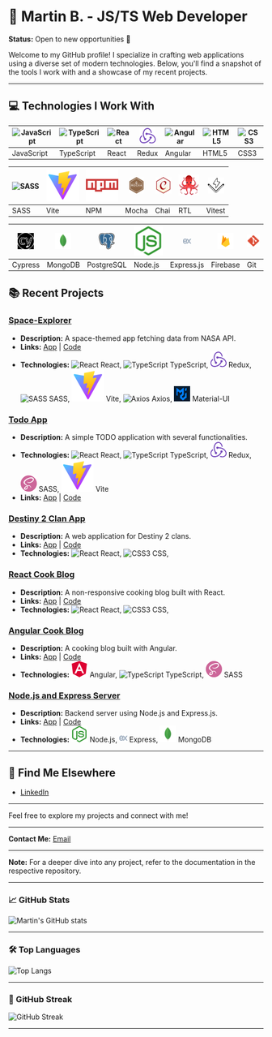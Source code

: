 # 🌟 Martin B. - JS/TS Web Developer
**Status:** Open to new opportunities 🚀

Welcome to my GitHub profile! I specialize in crafting web applications using a diverse set of modern technologies. Below, you'll find a snapshot of the tools I work with and a showcase of my recent projects.

---

## 💻 Technologies I Work With

| ![JavaScript](https://raw.githubusercontent.com/SpooRe91/icons-and-graphs/main/icons-and-graphics-main/icomoon/programming/PNG/javascript.png?raw=true) | ![TypeScript](https://raw.githubusercontent.com/SpooRe91/icons-and-graphs/main/icons-and-graphics-main/icomoon/programming/PNG/typescript.png?raw=true) | ![React](https://raw.githubusercontent.com/SpooRe91/icons-and-graphs/main/icons-and-graphics-main/icomoon/programming/PNG/react.png?raw=true) | ![Redux](https://github.com/SpooRe91/icons-and-graphics/blob/main/icons-and-graphics-main/icomoon/programming/SVG/redux%2Boriginal-1324760569678085188.png?raw=true) | ![Angular](https://raw.githubusercontent.com/SpooRe91/icons-and-graphs/main/icons-and-graphics-main/icomoon/programming/PNG/angular.png?raw=true) | ![HTML5](https://raw.githubusercontent.com/SpooRe91/icons-and-graphs/main/icons-and-graphics-main/icomoon/programming/PNG/html5.png?raw=true) | ![CSS3](https://raw.githubusercontent.com/SpooRe91/icons-and-graphs/main/icons-and-graphics-main/icomoon/programming/PNG/css3.png?raw=true) |
| --- | --- | --- | --- | --- | --- | --- |
| JavaScript | TypeScript | React | Redux | Angular | HTML5 | CSS3 |

| ![SASS](https://raw.githubusercontent.com/SpooRe91/icons-and-graphs/main/icons-and-graphics-main/icomoon/programming/PNG/sass.png?raw=true) | ![Vite](https://github.com/SpooRe91/icons-and-graphics/blob/main/icons-and-graphics-main/icomoon/programming/SVG/vite-svgrepo-com.svg?raw=true) | ![NPM](https://github.com/SpooRe91/icons-and-graphics/blob/main/icons-and-graphics-main/icomoon/programming/SVG/npm.svg?raw=true) | ![Mocha](https://github.com/SpooRe91/icons-and-graphics/blob/main/icons-and-graphics-main/icomoon/programming/PNG/mocha_plain_logo_icon_146426.png?raw=true) | ![Chai](https://github.com/SpooRe91/icons-and-graphics/blob/main/icons-and-graphics-main/icomoon/programming/PNG/chaijs_logo_icon_168435.png?raw=true) | ![RTL](https://github.com/SpooRe91/icons-and-graphics/blob/48eca20ae686dd6e5c456eae462393092fd81dbf/icons-and-graphics-main/icomoon/programming/PNG/RTL.png?raw=true) | ![Vitest](https://github.com/SpooRe91/icons-and-graphics/blob/main/icons-and-graphics-main/icomoon/programming/PNG/vitest_logo_icon_249256.png?raw=true) |
| --- | --- | --- | --- | --- | --- | --- |
| SASS | Vite | NPM | Mocha | Chai | RTL | Vitest |

| ![Cypress](https://github.com/SpooRe91/icons-and-graphics/blob/main/icons-and-graphics-main/icomoon/programming/PNG/cypress_logo_icon_247239.png?raw=true) | ![MongoDB](https://github.com/SpooRe91/icons-and-graphics/blob/main/icons-and-graphics-main/icomoon/programming/PNG/mongoDB%20icon.png?raw=true) | ![PostgreSQL](https://github.com/SpooRe91/icons-and-graphics/blob/main/icons-and-graphics-main/icomoon/programming/PNG/postgre.png?raw=true) | ![Node.js](https://github.com/SpooRe91/icons-and-graphics/blob/main/icons-and-graphics-main/icomoon/programming/SVG/node-dot-js.svg?raw=true) | ![Express.js](https://github.com/SpooRe91/icons-and-graphics/blob/main/icons-and-graphics-main/icomoon/programming/PNG/icons8-express-js-16.png?raw=true) | ![Firebase](https://github.com/SpooRe91/icons-and-graphics/blob/main/icons-and-graphics-main/icomoon/programming/PNG/firebase%20icon.png?raw=true) | ![Git](https://github.com/SpooRe91/icons-and-graphics/blob/main/icons-and-graphics-main/icomoon/programming/PNG/git%20icon.png?raw=true) |
| --- | --- | --- | --- | --- | --- | --- |
| Cypress | MongoDB | PostgreSQL | Node.js | Express.js | Firebase | Git |

## 📚 Recent Projects

### [Space-Explorer](https://mb-space-explorer.vercel.app/)
* **Description:** A space-themed app fetching data from NASA API.
* **Links:** [App](https://mb-space-explorer.vercel.app/) | [Code](https://github.com/SpooRe91/space-explorer)
* **Technologies:** ![React](https://raw.githubusercontent.com/SpooRe91/icons-and-graphs/main/icons-and-graphics-main/icomoon/programming/PNG/react.png?raw=true) React, ![TypeScript](https://raw.githubusercontent.com/SpooRe91/icons-and-graphs/main/icons-and-graphics-main/icomoon/programming/PNG/typescript.png?raw=true) TypeScript, ![Redux](https://github.com/SpooRe91/icons-and-graphics/blob/main/icons-and-graphics-main/icomoon/programming/SVG/redux%2Boriginal-1324760569678085188.png?raw=true) Redux, ![SASS](https://raw.githubusercontent.com/SpooRe91/icons-and-graphs/main/icons-and-graphics-main/icomoon/programming/PNG/sass.png?raw=true) SASS, ![Vite](https://github.com/SpooRe91/icons-and-graphics/blob/main/icons-and-graphics-main/icomoon/programming/SVG/vite-svgrepo-com.svg?raw=true) Vite, ![Axios](https://raw.githubusercontent.com/SpooRe91/icons-and-graphs/main/icons-and-graphics-main/icomoon/programming/PNG/AXIOS%20LOGO.png?raw=true) Axios, ![Material-UI](https://github.com/SpooRe91/icons-and-graphics/blob/main/icons-and-graphics-main/icomoon/programming/PNG/MUI%20icon.PNG?raw=true) Material-UI

### [Todo App](https://todo-app-pi-ochre.vercel.app/)
* **Description:** A simple TODO application with several functionalities.
* **Technologies:** ![React](https://raw.githubusercontent.com/SpooRe91/icons-and-graphs/main/icons-and-graphics-main/icomoon/programming/PNG/react.png?raw=true) React, ![TypeScript](https://raw.githubusercontent.com/SpooRe91/icons-and-graphs/main/icons-and-graphics-main/icomoon/programming/PNG/typescript.png?raw=true) TypeScript, ![Redux](https://github.com/SpooRe91/icons-and-graphics/blob/main/icons-and-graphics-main/icomoon/programming/SVG/redux%2Boriginal-1324760569678085188.png?raw=true) Redux, ![SASS](https://github.com/SpooRe91/icons-and-graphics/blob/main/icons-and-graphics-main/icomoon/programming/PNG/sass.png?raw=true) SASS, ![Vite](https://github.com/SpooRe91/icons-and-graphics/blob/main/icons-and-graphics-main/icomoon/programming/SVG/vite-svgrepo-com.svg?raw=true) Vite
* **Links:** [App](https://mb-todo.vercel.app/) | [Code](https://github.com/SpooRe91/MB-TODO-vite)

### [Destiny 2 Clan App](https://destiny2-bgs.vercel.app/)
* **Description:** A web application for Destiny 2 clans.
* **Links:** [App](https://destiny2-bgs.vercel.app/) | [Code](https://github.com/SpooRe91/destiny2-react)
* **Technologies:** ![React](https://raw.githubusercontent.com/SpooRe91/icons-and-graphs/main/icons-and-graphics-main/icomoon/programming/PNG/react.png?raw=true) React, ![CSS3](https://raw.githubusercontent.com/SpooRe91/icons-and-graphs/main/icons-and-graphics-main/icomoon/programming/PNG/css3.png?raw=true) CSS,

### [React Cook Blog](https://mb-cookblog.vercel.app/)
* **Description:** A non-responsive cooking blog built with React.
* **Links:** [App](https://mb-cookblog.vercel.app/) | [Code](https://github.com/SpooRe91/react-js-project-final)
* **Technologies:** ![React](https://raw.githubusercontent.com/SpooRe91/icons-and-graphs/main/icons-and-graphics-main/icomoon/programming/PNG/react.png?raw=true) React, ![CSS3](https://raw.githubusercontent.com/SpooRe91/icons-and-graphs/main/icons-and-graphics-main/icomoon/programming/PNG/css3.png?raw=true) CSS,

### [Angular Cook Blog](https://angular-cook-blog.web.app/)
* **Description:** A cooking blog built with Angular.
* **Links:** [App](https://angular-cook-blog.web.app/) | [Code](https://github.com/SpooRe91/angular-cook-blog)
* **Technologies:** ![Angular](https://github.com/SpooRe91/icons-and-graphics/blob/main/icons-and-graphics-main/icomoon/programming/PNG/angular.png?raw=true) Angular, ![TypeScript](https://raw.githubusercontent.com/SpooRe91/icons-and-graphs/main/icons-and-graphics-main/icomoon/programming/PNG/typescript.png?raw=true) TypeScript, ![SASS](https://github.com/SpooRe91/icons-and-graphics/blob/main/icons-and-graphics-main/icomoon/programming/PNG/sass.png?raw=true) SASS

### [Node.js and Express Server](https://mb-cook-server.vercel.app/)
* **Description:** Backend server using Node.js and Express.js.
* **Links:** [App](https://mb-cook-server.vercel.app/) | [Code](https://github.com/SpooRe91/react-cook-server)
* **Technologies:** ![Node.js](https://github.com/SpooRe91/icons-and-graphics/blob/main/icons-and-graphics-main/icomoon/programming/PNG/node-dot-js.png?raw=true) Node.js, ![Express](https://github.com/SpooRe91/icons-and-graphics/blob/main/icons-and-graphics-main/icomoon/programming/PNG/icons8-express-js-16.png?raw=true) Express, ![MongoDB](https://github.com/SpooRe91/icons-and-graphics/blob/main/icons-and-graphics-main/icomoon/programming/PNG/mongoDB%20icon.png?raw=true) MongoDB

---

## 🔗 Find Me Elsewhere

- [LinkedIn](https://www.linkedin.com/in/mbogdanov9110/)

---

Feel free to explore my projects and connect with me!

---

**Contact Me:** [Email](mailto:m.bogdanov9110@gmail.com)

---

**Note:** For a deeper dive into any project, refer to the documentation in the respective repository.

---

### 📈 GitHub Stats

![Martin's GitHub stats](https://github-readme-stats.vercel.app/api?username=spoore91&show_icons=true&theme=radical)

---

### 🛠️ Top Languages

![Top Langs](https://github-readme-stats.vercel.app/api/top-langs/?username=spoore91&layout=compact&theme=radical)

---

### 🚀 GitHub Streak

![GitHub Streak](https://streak-stats.demolab.com?user=spoore91&theme=radical&date_format=M%20j%5B%2C%20Y%5D)

---
